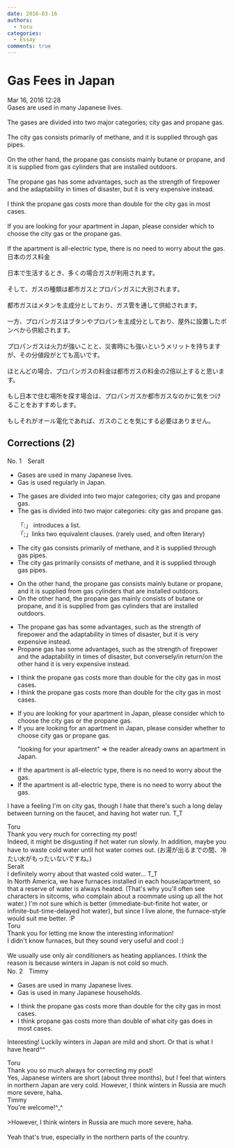 ```yaml
---
date: 2016-03-16
authors:
  - toru
categories:
  - Essay
comments: true
---
```


# Gas Fees in Japan
<div class="date">Mar 16, 2016 12:28</div>
<div id="post"><div id="body_show_ori">
Gases are used in many Japanese lives.<br/><br/>The gases are divided into two major categories; city gas and propane gas.<br/><br/>The city gas consists primarily of methane, and it is supplied through gas pipes.<br/><br/>On the other hand, the propane gas consists mainly butane or propane, and it is supplied from gas cylinders that are installed outdoors.<br/><br/>The propane gas has some advantages, such as the strength of firepower and the adaptability in times of disaster, but it is very expensive instead.<br/><br/>I think the propane gas costs more than double for the city gas in most cases.<br/><br/>If you are looking for your apartment in Japan, please consider which to choose the city gas or the propane gas.<br/><br/>If the apartment is all-electric type, there is no need to worry about the gas.
</div></div>

<!-- more -->

<div id="post_ja"><div id="body_show_mo">
日本のガス料金<br/><br/>日本で生活するとき、多くの場合ガスが利用されます。<br/><br/>そして、ガスの種類は都市ガスとプロパンガスに大別されます。<br/><br/>都市ガスはメタンを主成分としており、ガス管を通して供給されます。<br/><br/>一方、プロパンガスはブタンやプロパンを主成分としており、屋外に設置したボンベから供給されます。<br/><br/>プロパンガスは火力が強いことと、災害時にも強いというメリットを持ちますが、その分値段がとても高いです。<br/><br/>ほとんどの場合、プロパンガスの料金は都市ガスの料金の2倍以上すると思います。<br/><br/>もし日本で住む場所を探す場合は、プロパンガスか都市ガスなのかに気をつけることをおすすめします。<br/><br/>もしそれがオール電化であれば、ガスのことを気にする必要はありません。
</div></div>

## Corrections (2)
<div id="block"><div class="first_name"> No. 1　<span class="just_name">Seralt</span></div><div id="block2">
<ul class="correction_field">
<li class="incorrect">Gases are used in many Japanese lives.</li>
<li class="corrected correct">
<span class="f_red">Gas</span> <span class="f_red">is</span> used <span class="f_blue">regularly </span>in <span class="f_blue">Japan</span>.
</li>
</ul>
<ul class="correction_field">
<li class="incorrect">The gases are divided into two major categories; city gas and propane gas.</li>
<li class="corrected correct">
The <span class="f_red">gas is </span>divided into two major categories<span class="f_bold"><span class="f_red">:</span></span> city gas and propane gas.
<p class="correction_comment">「:」 introduces a list.<br/>「;」links two equivalent clauses. (rarely used, and often literary)</p>
</li>
</ul>
<ul class="correction_field">
<li class="incorrect">The city gas consists primarily of methane, and it is supplied through gas pipes.</li>
<li class="corrected correct">
The city gas <span class="f_blue">primarily </span>consists of methane, and it is supplied through gas pipes.
</li>
</ul>
<ul class="correction_field">
<li class="incorrect">On the other hand, the propane gas consists mainly butane or propane, and it is supplied from gas cylinders that are installed outdoors.</li>
<li class="corrected correct">
On the other hand, the propane gas <span class="f_blue">mainly </span>consists <span class="f_red">of </span>butane or propane, and it is supplied from gas cylinders that are installed outdoors.
</li>
</ul>
<ul class="correction_field">
<li class="incorrect">The propane gas has some advantages, such as the strength of firepower and the adaptability in times of disaster, but it is very expensive instead.</li>
<li class="corrected correct">
<span class="f_red">P</span>ropane gas has some advantages, such as the strength of firepower and the adaptability in times of disaster, but <span class="f_red">conversely/in return/on the other hand</span> it is very expensive <span class="f_blue"><span class="sline">instead</span></span>.
</li>
</ul>
<ul class="correction_field">
<li class="incorrect">I think the propane gas costs more than double for the city gas in most cases.</li>
<li class="corrected correct">
I think <span class="f_red"><span class="sline">the</span></span> propane gas costs more than double for <span class="f_red"><span class="sline">the</span></span> city gas in most cases.
</li>
</ul>
<ul class="correction_field">
<li class="incorrect">If you are looking for your apartment in Japan, please consider which to choose the city gas or the propane gas.</li>
<li class="corrected correct">
If you are looking for <span class="f_red">an</span> apartment in Japan, please consider <span class="f_red">whether</span> to choose city gas or propane gas.
<p class="correction_comment">"looking for your apartment" =&gt; the reader already owns an apartment in Japan.</p>
</li>
</ul>
<ul class="correction_field">
<li class="incorrect">If the apartment is all-electric type, there is no need to worry about the gas.</li>
<li class="corrected correct">
If the apartment is all-electric type, there is no need to worry about <span class="sline"><span class="f_red">the</span></span> gas.
</li>
</ul>
<p class="comment_small">
 I have a feeling I'm on city gas, though I hate that there's such a long delay between turning on the faucet, and having hot water run. T_T
</p>

</div><div class="name"><span class="just_name">Toru</span><br>
Thank you very much for correcting my post!<br/>Indeed, it might be disgusting if hot water run slowly. In addition, maybe you have to waste cold water until hot water comes out. (お湯が出るまでの間、冷たい水がもったいないですね。)
</div>
<div class="name"><span class="just_name">Seralt</span><br>
I definitely worry about that wasted cold water... T_T<br/>In North America, we have furnaces installed in each house/apartment, so that a reserve of water is always heated. (That's why you'll often see characters in sitcoms, who complain about a roommate using up all the hot water.) I'm not sure which is better (immediate-but-finite hot water, or infinite-but-time-delayed hot water), but since I live alone, the furnace-style would suit me better. :P
</div>
<div class="name"><span class="just_name">Toru</span><br>
Thank you for letting me know the interesting information!<br/>I didn't know furnaces, but they sound very useful and cool :)<br/><br/>We usually use only air conditioners as heating appliances. I think the reason is because winters in Japan is not cold so much.
</div>
</div>
<div id="block"><div class="first_name"> No. 2　<span class="just_name">Timmy</span></div><div id="block2">
<ul class="correction_field">
<li class="incorrect">Gases are used in many Japanese lives.</li>
<li class="corrected correct">
Gas is used in many Japanese <span class="f_blue">households</span>.
</li>
</ul>
<ul class="correction_field">
<li class="incorrect">I think the propane gas costs more than double for the city gas in most cases.</li>
<li class="corrected correct">
I think propane gas costs more than double <span class="f_blue">of</span> <span class="f_blue">what </span>city gas <span class="f_blue">does</span> in most cases.
</li>
</ul>
<p class="comment_small">
 Interesting! Luckily winters in Japan are mild and short. Or that is what I have heard^^
</p>

</div><div class="name"><span class="just_name">Toru</span><br>
Thank you so much always for correcting my post!<br/>Yes, Japanese winters are short (about three months), but I feel that winters in northern Japan are very cold. However, I think winters in Russia are much more severe, haha.
</div>
<div class="name"><span class="just_name">Timmy</span><br>
You're welcome!^_^<br/><br/>&gt;However, I think winters in Russia are much more severe, haha.<br/><br/>Yeah that's true, especially in the northern parts of the country.
</div>
</div>
